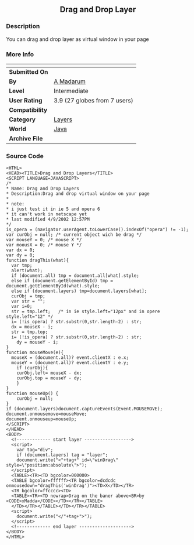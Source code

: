 ﻿<div align="center">

## Drag and Drop Layer


</div>

### Description

You can drag and drop layer as virtual window in your page
 
### More Info
 


<span>             |<span>
---                |---
**Submitted On**   |
**By**             |[A Madarum](https://github.com/Planet-Source-Code/PSCIndex/blob/master/ByAuthor/a-madarum.md)
**Level**          |Intermediate
**User Rating**    |3.9 (27 globes from 7 users)
**Compatibility**  |
**Category**       |[Layers](https://github.com/Planet-Source-Code/PSCIndex/blob/master/ByCategory/layers__2-78.md)
**World**          |[Java](https://github.com/Planet-Source-Code/PSCIndex/blob/master/ByWorld/java.md)
**Archive File**   |[](https://github.com/Planet-Source-Code/a-madarum-drag-and-drop-layer__2-2793/archive/master.zip)





### Source Code

```
<HTML>
<HEAD><TITLE>Drag and Drop Layers</TITLE>
<SCRIPT LANGUAGE=JAVASCRIPT>
/*
* Name: Drag and Drop Layers
* Description:Drag and drop virtual window on your page
*
* note:
* i just test it in ie 5 and opera 6
* it can't work in netscape yet
* last modified 4/9/2002 12:57PM
*/
is_opera = (navigator.userAgent.toLowerCase().indexOf("opera") != -1);
var curObj = null; /* current object wich be drag */
var mouseY = 0;	/* mouse X */
var moousX = 0;	/* mouse Y */
var dx = 0;
var dy = 0;
function dragThis(what){
  var tmp;
  alert(what);
  if (document.all) tmp = document.all[what].style;
  else if (document.getElementById) tmp = document.getElementById(what).style;
  else if (document.layers) tmp=document.layers[what];
  curObj = tmp;
  var str = "";
  var i=0;
  str = tmp.left;	/* in ie style.left="12px" and in opere style.left="12" */
  i= (!is_opera) ? str.substr(0,str.length-2) : str;
  dx = mouseX - i;
  str = tmp.top;
  i= (!is_opera) ? str.substr(0,str.length-2) : str;
	dy = mouseY - i;
}
function mouseMove(e){
  mouseX = (document.all)? event.clientX : e.x;
  mouseY = (document.all)? event.clientY : e.y;
	if (curObj){
    curObj.left= mouseX - dx;
  	curObj.top = mouseY - dy;
	}
}
function mouseUp() {
	curObj = null;
}
if (document.layers)document.captureEvents(Event.MOUSEMOVE);
document.onmousemove=mouseMove;
document.onmouseup=mouseUp;
</SCRIPT>
</HEAD>
<BODY>
  <!------------- start layer ------------------>
  <script>
  	var tag="div";
  	if (document.layers) tag = "layer";
  	document.write("<"+tag+" id=\"winDrag\" style=\"position:absolute\">");
  </script>
  <TABLE><TR><TD bgcolor=000000>
  <TABLE bgcolor=ffffff><TR bgcolor=dcdcdc onmousedown="dragThis('winDrag')"><TD>X</TD></TR>
  <TR bgcolor=ffcccc><TD>
  <TABLE><TR><TD nowrap>Drag on the baner above<BR>by <CODE>xMadda</CODE></TD></TR></TABLE>
  </TD></TR></TABLE></TD></TR></TABLE>
  <script>
  	document.write("</"+tag+">");
  </script>
  <!------------- end layer -------------------->
</BODY>
</HTML>
```

